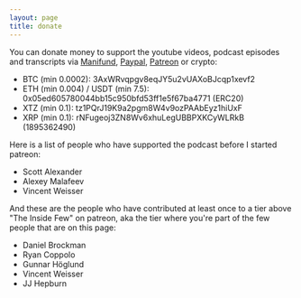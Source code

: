 ```yaml
---
layout: page
title: donate
---
```


You can donate money to support the youtube videos, podcast episodes and transcripts via [Manifund](https://manifund.org/projects/making-52-ai-alignment-video-explainers-and-podcasts), [Paypal](https://paypal.me/michaeltrazzi), [Patreon](https://www.patreon.com/theinsideview) or crypto:

- BTC (min 0.0002): 3AxWRvqpgv8eqJY5u2vUAXoBJcqp1xevf2
- ETH (min 0.004) / USDT (min 7.5): 0x05ed605780044bb15c950bfd53ff1e5f67ba4771 (ERC20)
- XTZ (min 0.1): tz1PQrJ19K9a2pgm8W4v9ozPAAbEyz1hiUxF
- XRP (min 0.1): rNFugeoj3ZN8Wv6xhuLegUBBPXKCyWLRkB (1895362490)

Here is a list of people who have supported the podcast before I started patreon:
- Scott Alexander
- Alexey Malafeev
- Vincent Weisser

And these are the people who have contributed at least once to a tier above "The Inside Few" on patreon, aka the tier where you're part of the few people that are on this page:
- Daniel Brockman
- Ryan Coppolo
- Gunnar Höglund
- Vincent Weisser
- JJ Hepburn

